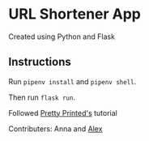 # URL Shortener App

Created using Python and Flask

## Instructions

Run `pipenv install` and `pipenv shell`.

Then run `flask run`.

Followed [Pretty Printed's](https://www.youtube.com/watch?v=rGQKHpjMn_M&ab_channel=PrettyPrinted) tutorial

Contributers: Anna and [Alex](https://github.com/AKP-13)
